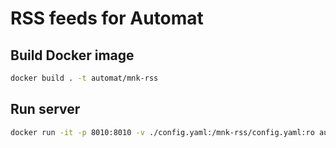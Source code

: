 # RSS feeds for Automat

## Build Docker image

```bash
docker build . -t automat/mnk-rss
```

## Run server

```bash
docker run -it -p 8010:8010 -v ./config.yaml:/mnk-rss/config.yaml:ro automat/mnk-rss
```


